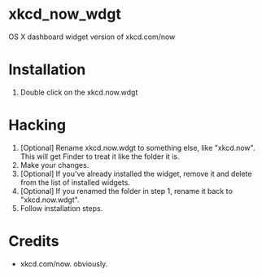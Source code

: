 xkcd_now_wdgt
=============

OS X dashboard widget version of xkcd.com/now

Installation
============

1. Double click on the xkcd.now.wdgt


Hacking
=========

1. [Optional] Rename xkcd.now.wdgt to something else, like "xkcd.now". This will get Finder to treat it like the folder it is.
2. Make your changes.
3. [Optional] If you've already installed the widget, remove it and delete from the list of installed widgets.
4. [Optional] If you renamed the folder in step 1, rename it back to "xkcd.now.wdgt".
5. Follow installation steps.


Credits
=======

* xkcd.com/now. obviously.

